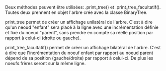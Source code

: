 Deux méthodes peuvent être utilisées: .print_tree() et .print_tree_facultatif(). Toutes deux prennent 
en objet l'arbre crée avec la classe BinaryTree. 

print_tree permet de créer un affichage unilatéral de l'arbre. C'est à dire qu'un neoud "enfant" sera 
placé à la ligne avec une incrémentation définie et fixe du noeud "parent", sans prendre 
en compte sa réelle position par rapport à celui-ci (droite ou gauche). 

print_tree_facultatif() permet de créer un affichage bilatéral de l'arbre. C'est à dire que l'incrémentation 
du noeuf enfant par rapport au noeud parent dépend de sa position (gauche/droite) par rapport à celui-ci. De 
plus les noeufs frères seront sur la même ligne.  
